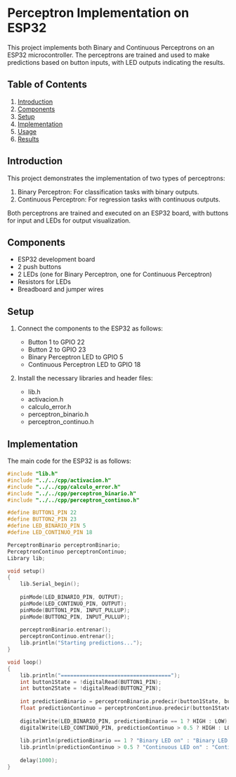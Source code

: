 # Perceptron Implementation on ESP32

This project implements both Binary and Continuous Perceptrons on an ESP32 microcontroller. The perceptrons are trained and used to make predictions based on button inputs, with LED outputs indicating the results.

## Table of Contents

1. [Introduction](#introduction)
2. [Components](#components)
3. [Setup](#setup)
4. [Implementation](#implementation)
5. [Usage](#usage)
6. [Results](#results)

## Introduction

This project demonstrates the implementation of two types of perceptrons:
1. Binary Perceptron: For classification tasks with binary outputs.
2. Continuous Perceptron: For regression tasks with continuous outputs.

Both perceptrons are trained and executed on an ESP32 board, with buttons for input and LEDs for output visualization.

## Components

- ESP32 development board
- 2 push buttons
- 2 LEDs (one for Binary Perceptron, one for Continuous Perceptron)
- Resistors for LEDs
- Breadboard and jumper wires

## Setup

1. Connect the components to the ESP32 as follows:
   - Button 1 to GPIO 22
   - Button 2 to GPIO 23
   - Binary Perceptron LED to GPIO 5
   - Continuous Perceptron LED to GPIO 18

2. Install the necessary libraries and header files:
   - lib.h
   - activacion.h
   - calculo_error.h
   - perceptron_binario.h
   - perceptron_continuo.h

## Implementation

The main code for the ESP32 is as follows:

```cpp
#include "lib.h"
#include "../../cpp/activacion.h"
#include "../../cpp/calculo_error.h"
#include "../../cpp/perceptron_binario.h"
#include "../../cpp/perceptron_continuo.h"

#define BUTTON1_PIN 22
#define BUTTON2_PIN 23
#define LED_BINARIO_PIN 5
#define LED_CONTINUO_PIN 18

PerceptronBinario perceptronBinario;
PerceptronContinuo perceptronContinuo;
Library lib;

void setup()
{
    lib.Serial_begin();
    
    pinMode(LED_BINARIO_PIN, OUTPUT);
    pinMode(LED_CONTINUO_PIN, OUTPUT);
    pinMode(BUTTON1_PIN, INPUT_PULLUP);
    pinMode(BUTTON2_PIN, INPUT_PULLUP);
    
    perceptronBinario.entrenar();
    perceptronContinuo.entrenar();
    lib.println("Starting predictions...");
}

void loop()
{
    lib.println("===================================");
    int button1State = !digitalRead(BUTTON1_PIN);
    int button2State = !digitalRead(BUTTON2_PIN);
    
    int predictionBinario = perceptronBinario.predecir(button1State, button2State);
    float predictionContinuo = perceptronContinuo.predecir(button1State, button2State);
    
    digitalWrite(LED_BINARIO_PIN, predictionBinario == 1 ? HIGH : LOW);
    digitalWrite(LED_CONTINUO_PIN, predictionContinuo > 0.5 ? HIGH : LOW);
    
    lib.println(predictionBinario == 1 ? "Binary LED on" : "Binary LED off");
    lib.println(predictionContinuo > 0.5 ? "Continuous LED on" : "Continuous LED off");
    
    delay(1000);
}
